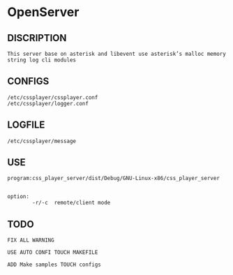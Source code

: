 # OpenServer #

## DISCRIPTION ##

	This server base on asterisk and libevent use asterisk’s malloc memory string log cli modules

## CONFIGS ##
	
	/etc/cssplayer/cssplayer.conf 
	/etc/cssplayer/logger.conf

## LOGFILE ##
	
	/etc/cssplayer/message

## USE ##

	program:css_player_server/dist/Debug/GNU-Linux-x86/css_player_server 
	

	option:
			-r/-c  remote/client mode

## TODO ##
	
	FIX ALL WARNING

	USE AUTO CONFI TOUCH MAKEFILE

	ADD Make samples TOUCH configs

	